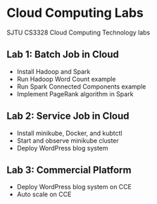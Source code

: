 # Cloud Computing Labs

SJTU CS3328 Cloud Computing Technology labs

## Lab 1: Batch Job in Cloud

- Install Hadoop and Spark
- Run Hadoop Word Count example
- Run Spark Connected Components example
- Implement PageRank algorithm in Spark

## Lab 2: Service Job in Cloud

- Install minikube, Docker, and kubtctl
- Start and observe minikube cluster
- Deploy WordPress blog system

## Lab 3: Commercial Platform

- Deploy WordPress blog system on CCE
- Auto scale on CCE
